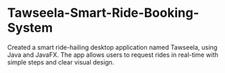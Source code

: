 # Tawseela-Smart-Ride-Booking-System
Created a smart ride-hailing desktop application named Tawseela, using Java and JavaFX. The app allows users to request rides in real-time with simple steps and clear visual design.
